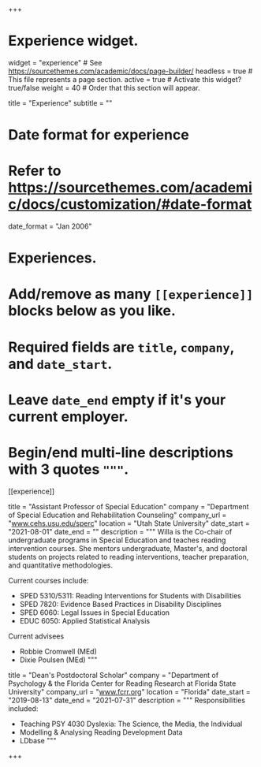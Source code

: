 +++
# Experience widget.
widget = "experience"  # See https://sourcethemes.com/academic/docs/page-builder/
headless = true  # This file represents a page section.
active = true  # Activate this widget? true/false
weight = 40  # Order that this section will appear.

title = "Experience"
subtitle = ""

# Date format for experience
#   Refer to https://sourcethemes.com/academic/docs/customization/#date-format
date_format = "Jan 2006"

# Experiences.
#   Add/remove as many `[[experience]]` blocks below as you like.
#   Required fields are `title`, `company`, and `date_start`.
#   Leave `date_end` empty if it's your current employer.
#   Begin/end multi-line descriptions with 3 quotes `"""`.
[[experience]]

  title = "Assistant Professor of Special Education"
  company = "Department of Special Education and Rehabilitation Counseling"
  company_url = "www.cehs.usu.edu/sperc"
  location = "Utah State University"
  date_start = "2021-08-01"
  date_end = ""
  description = """
  Willa is the Co-chair of undergraduate programs in Special Education and teaches reading intervention courses. She mentors undergraduate, Master's, and doctoral students on projects related to reading interventions, teacher preparation, and quantitative methodologies.

  Current courses include:
  
  * SPED 5310/5311: Reading Interventions for Students with Disabilities
  * SPED 7820: Evidence Based Practices in Disability Disciplines
  * SPED 6060: Legal Issues in Special Education
  * EDUC 6050: Applied Statistical Analysis

  Current advisees
  * Robbie Cromwell (MEd)
  * Dixie Poulsen (MEd)
  """

  title = "Dean's Postdoctoral Scholar"
  company = "Department of Psychology & the Florida Center for Reading Research at Florida State University"
  company_url = "www.fcrr.org"
  location = "Florida"
  date_start = "2019-08-13"
  date_end = "2021-07-31"
  description = """
  Responsibilities included:
  
  * Teaching PSY 4030 Dyslexia: The Science, the Media, the Individual
  * Modelling & Analysing Reading Development Data
  * LDbase
  """

+++
